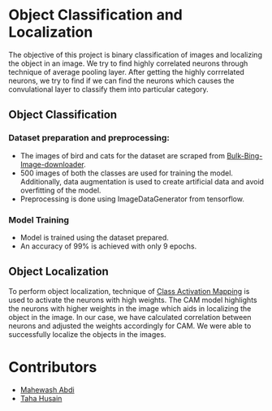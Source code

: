 # Object Classification and Localization

The objective of this project is binary classification of images and localizing the object in an image. We try to find highly correlated neurons through technique 
of average pooling layer. After getting the highly corrrelated neurons, we try to find if we can find the neurons which causes the convulational layer to classify them 
into particular category.


## Object Classification

### Dataset preparation and preprocessing: 
- The images of bird and cats for the dataset are scraped from [Bulk-Bing-Image-downloader](https://github.com/ostrolucky/Bulk-Bing-Image-downloader).
- 500 images of both the classes are used for training the model. Additionally, data augmentation is used to create artificial data and avoid overfitting of the model.
- Preprocessing is done using ImageDataGenerator from tensorflow. 

### Model Training
- Model is trained using the dataset prepared.
- An accuracy of 99% is achieved with only 9 epochs.

## Object Localization

To perform object localization, technique of [Class Activation Mapping](http://cnnlocalization.csail.mit.edu/) is used to activate the neurons with high weights. 
The CAM model highlights the neurons with higher weights in the image which aids in localizing the object in the image.
In our case, we have calculated correlation between neurons and adjusted the weights accordingly for CAM. We were able to successfully localize the objects in the images.

# Contributors
- [Mahewash Abdi](https://github.com/mahewashabdi)
- [Taha Husain](https://github.com/tjbohari/)
